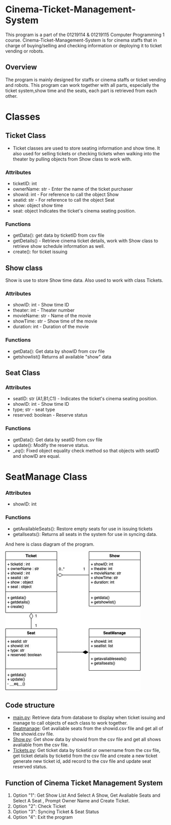 # Cinema-Ticket-Management-System
This program is a part of the 01219114 & 01219115 Computer Programming 1 course. Cinema-Ticket-Management-System is for cinema staffs that in charge of buying/selling and checking information or deploying it to ticket vending or robots.

## Overview 
The program is mainly designed for staffs or cinema staffs or ticket vending and robots. This program can work together with all parts, especially the ticket system,show time and the seats, each part is retrieved from each other.


# Classes
## Ticket Class
* Ticket classes are used to store seating information and show time. It also used for selling tickets or checking tickets when walking into the theater by pulling objects from Show class to work with.
### Attributes
* ticketID: int 
* ownerName: str - Enter the name of the ticket purchaser
* showid: int - For reference to call the object Show
* seatid: str - For reference to call the object Seat
* show: object show time
* seat: object Indicates the ticket's cinema seating position.
### Functions
* getData(): get data by ticketID from csv file
* getDetails() - Retrieve cinema ticket details, work with Show class to retrieve show schedule information as well. 
* create(): for ticket issuing

## Show class
Show is use to store Show time data. Also used to work with class Tickets.

### Attributes
* showID: int - Show time ID
* theater: int - Theater number
* movieName: str - Name of the movie
* showTime: str - Show time of the movie
* duration: int - Duration of the movie
### Functions
* getData(): Get data by showID from csv file
* getshowlist() Returns all available "show" data

## Seat Class
### Attributes
* seatID: str (A1,B1,C1) - Indicates the ticket's cinema seating position.
* showID: int - Show time ID
* type; str - seat type
* reserved: boolean - Reserve status
### Functions
* getData(): Get data by seatID from csv file
* update(): Modify the reserve status.
* __eq_(): Fixed object equality check method so that objects with seatID and showID are equal.

# SeatManage Class
### Attributes
* showID: int
### Functions
* getAvailableSeats(): Restore empty seats for use in issuing tickets
* getallseats(): Returns all seats in the system for use in syncing data.

And here is class diagram of the program.

![Class Diagram Cinema Ticket Management System](/Class-Diagram-Cinema-Ticket-Management-System.png)


## Code structure
* [main.py](main.py): Retrieve data from database to display when ticket issuing and manage to call objects of each class to work together.
* [Seatmanage](seatmanage.py): Get avaliable seats from the showid.csv file and get all of the showid.csv file.
* [Show.py](show.py): Get show data by showid from the csv file and get all shows avaliable from the csv file.
* [Tickets.py](ticket.py): Get ticket data by ticketid or ownername from the csv file, get ticket details by ticketid from the csv file and create a new ticket generate new ticket id, add record to the csv file and update seat reserved status.

## Function of Cinema Ticket Management System
1. Option "1": Get Show List And Select A Show, Get Avaliable Seats and Select A Seat , Prompt Owner Name and Create Ticket.
2. Option "2": Check Ticket
3. Option "3": Syncing Ticket & Seat Status
4. Option "4": Exit the program
